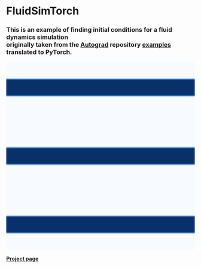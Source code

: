 # FluidSimTorch


<h3>This is an example of finding initial conditions for a fluid dynamics simulation <br/> 
    originally taken from the <a href="https://github.com/HIPS/autograd.git">Autograd</a> repository 
    <a href="https://github.com/HIPS/autograd/tree/master/examples/fluidsim">examples</a> translated to PyTorch.<br/></h3>


<img src="result.gif" alt="Image of the project" width="600" align="center"/>



**[Project page](https://mkmkmk.github.io/FluidSimTorch/index.html)**


